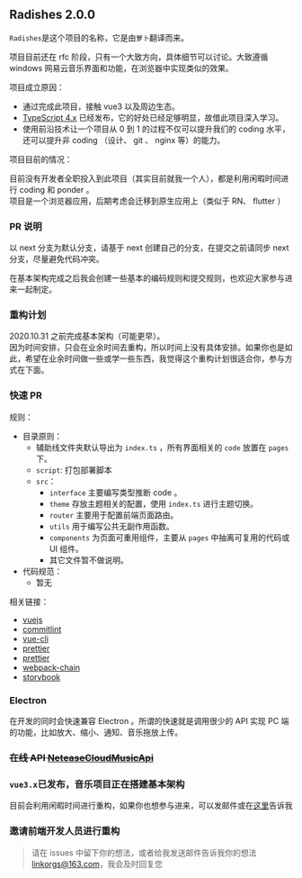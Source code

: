 ## Radishes 2.0.0

`Radishes`是这个项目的名称，它是由`萝卜`翻译而来。

项目目前还在 rfc 阶段，只有一个大致方向，具体细节可以讨论。大致遵循 windows 网易云音乐界面和功能，在浏览器中实现类似的效果。

项目成立原因：

- 通过完成此项目，接触 vue3 以及周边生态。
- [TypeScript 4.x](https://github.com/Microsoft/TypeScript) 已经发布，它的好处已经足够明显，故借此项目深入学习。
- 使用前沿技术让一个项目从 0 到 1 的过程不仅可以提升我们的 coding 水平，还可以提升非 coding （设计、 git 、 nginx 等）的能力。

项目目前的情况：

目前没有开发者全职投入到此项目（其实目前就我一个人），都是利用闲暇时间进行 coding 和 ponder 。  
项目是一个浏览器应用，后期考虑会迁移到原生应用上（类似于 RN、 flutter ）

### PR 说明

以 next 分支为默认分支，请基于 next 创建自己的分支，在提交之前请同步 next 分支，尽量避免代码冲突。

在基本架构完成之后我会创建一些基本的编码规则和提交规则，也欢迎大家参与进来一起制定。

### 重构计划

2020.10.31 之前完成基本架构（可能更早）。  
因为时间安排，只会在业余时间去重构，所以时间上没有具体安排。如果你也是如此，希望在业余时间做一些或学一些东西，我觉得这个重构计划很适合你，参与方式在下面。

### 快速 PR

规则：

- 目录原则：
  - 辅助线文件夹默认导出为 `index.ts` ，所有界面相关的 `code` 放置在 `pages` 下。
  - `script`: 打包部署脚本
  - `src`：
    - `interface` 主要编写类型推断 code 。
    - `theme` 存放主题相关的配置，使用 `index.ts` 进行主题切换。
    - `router` 主要用于配置前端页面路由。
    - `utils` 用于编写公共无副作用函数。
    - `components` 为页面可重用组件，主要从 `pages` 中抽离可复用的代码或 UI 组件。
    - 其它文件暂不做说明。
- 代码规范：
  - 暂无

相关链接：

- [vuejs](https://v3.vuejs.org/)
- [commitlint](https://commitlint.js.org/#/)
- [vue-cli](https://cli.vuejs.org/zh/)
- [prettier](https://prettier.io/)
- [prettier](https://prettier.io/)
- [webpack-chain](https://github.com/neutrinojs/webpack-chain#getting-started)
- [storybook](https://github.com/storybookjs/storybook/tree/next/app/vue)

### Electron

在开发的同时会快速兼容 Electron 。所谓的快速就是调用很少的 API 实现 PC 端的功能，比如放大、缩小、通知、音乐拖放上传。

### ~~在线 API [NeteaseCloudMusicApi](https://music.linkorg.club/)~~

### `vue3.x`已发布，音乐项目正在搭建基本架构

目前会利用闲暇时间进行重构，如果你也想参与进来，可以发邮件或在[这里](https://github.com/Linkontoask/radishes/issues/6)告诉我

### 邀请前端开发人员进行重构

> 请在 issues 中留下你的想法，或者给我发送邮件告诉我你的想法 [linkorgs@163.com](linkorgs@163.com)，我会及时回复您
